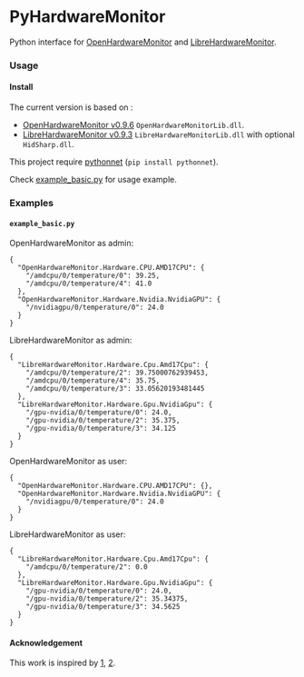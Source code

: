 # PyHardwareMonitor
Python interface for [OpenHardwareMonitor](https://github.com/openhardwaremonitor/openhardwaremonitor) and [LibreHardwareMonitor](https://github.com/LibreHardwareMonitor/LibreHardwareMonitor).


### Usage
#### Install
The current version is based on :
* [OpenHardwareMonitor v0.9.6](https://openhardwaremonitor.org/files/openhardwaremonitor-v0.9.6.zip) `OpenHardwareMonitorLib.dll`.
* [LibreHardwareMonitor v0.9.3](https://github.com/LibreHardwareMonitor/LibreHardwareMonitor/releases/download/v0.9.3/LibreHardwareMonitor-net472.zip) `LibreHardwareMonitorLib.dll` with optional `HidSharp.dll`.

This project require [pythonnet](https://github.com/pythonnet/pythonnet) (`pip install pythonnet`).

Check [example_basic.py](example_basic.py) for usage example.


### Examples
#### `example_basic.py`

OpenHardwareMonitor as admin:
```
{
  "OpenHardwareMonitor.Hardware.CPU.AMD17CPU": {
    "/amdcpu/0/temperature/0": 39.25,
    "/amdcpu/0/temperature/4": 41.0
  },
  "OpenHardwareMonitor.Hardware.Nvidia.NvidiaGPU": {
    "/nvidiagpu/0/temperature/0": 24.0
  }
}
```
LibreHardwareMonitor as admin:
```
{
  "LibreHardwareMonitor.Hardware.Cpu.Amd17Cpu": {
    "/amdcpu/0/temperature/2": 39.75000762939453,
    "/amdcpu/0/temperature/4": 35.75,
    "/amdcpu/0/temperature/3": 33.05620193481445
  },
  "LibreHardwareMonitor.Hardware.Gpu.NvidiaGpu": {
    "/gpu-nvidia/0/temperature/0": 24.0,
    "/gpu-nvidia/0/temperature/2": 35.375,
    "/gpu-nvidia/0/temperature/3": 34.125
  }
}
```

OpenHardwareMonitor as user:
```
{
  "OpenHardwareMonitor.Hardware.CPU.AMD17CPU": {},
  "OpenHardwareMonitor.Hardware.Nvidia.NvidiaGPU": {
    "/nvidiagpu/0/temperature/0": 24.0
  }
}
```
LibreHardwareMonitor as user:
```
{
  "LibreHardwareMonitor.Hardware.Cpu.Amd17Cpu": {
    "/amdcpu/0/temperature/2": 0.0
  },
  "LibreHardwareMonitor.Hardware.Gpu.NvidiaGpu": {
    "/gpu-nvidia/0/temperature/0": 24.0,
    "/gpu-nvidia/0/temperature/2": 35.34375,
    "/gpu-nvidia/0/temperature/3": 34.5625
  }
}
```


#### Acknowledgement
This work is inspired by [1](https://stackoverflow.com/a/62936850), [2](https://stackoverflow.com/a/49909330).
